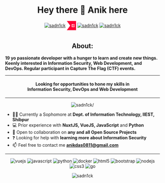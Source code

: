 <h1 align="center">Hey there 👋 Anik here</h1>


<p align="center">
<a href=https://linkedin.com/in/sadn1ck target="blank"><img align="center" src=https://cdn.jsdelivr.net/npm/simple-icons@3.0.1/icons/linkedin.svg alt="sadn1ck" height="30" width="30" /></a>
<a href=https://ctftime.org/team/89677 target="blank"><img align="center" src="img/ctftime.png" alt="sadn1ck" height="30" width="30" /></a>
<a href=https://stackoverflow.com/sadn1ck target="blank"><img align="center" src=https://cdn.jsdelivr.net/npm/simple-icons@3.0.1/icons/stackoverflow.svg alt="sadn1ck" height="30" width="30" /></a>
<a href=https://dev.to/sadn1ck target="blank"><img align="center" src=https://cdn.jsdelivr.net/npm/simple-icons@3.0.1/icons/dev-dot-to.svg alt="sadn1ck" height="30" width="30" /></a>
</p>

#
<h2 align="center"> About: </h2>

 **19 yo passionate developer with a hunger to learn and create new things. Keenly interested in Information Security, Web Development, and DevOps. Regular participant in Capture The Flag (CTF) events.**

<hr>

<h4 align="center">Looking for opportunities to hone my skills in <br>Information Security, DevOps and Web Development</h4>
<hr>

<p align="center"> <img src=https://komarev.com/ghpvc/?username= alt=sadn1ck/> </p>


- 👨‍🎓 Currently a Sophomore at **Dept. of Information Technology, IIEST, Shibpur**
- 💻 Prior experience with **NuxtJS, VueJS, JavaScript** and **Python**
- 👯 Open to collaboration on **any and all Open Source Projects**
- ❓ Looking for help with **learning more about Information Security**
- 📫 Feel free to contact me **anikdas0811@gmail.com**

<hr>
<p align="center">
<img src=https://konpa.github.io/devicon/devicon.git/icons/vuejs/vuejs-original-wordmark.svg alt=vuejs width="30" height="30"/>
<img src=https://konpa.github.io/devicon/devicon.git/icons/javascript/javascript-original.svg alt=javascript width="30" height="30"/>
<img src=https://konpa.github.io/devicon/devicon.git/icons/python/python-original-wordmark.svg alt=python width="30" height="30"/>
<img src=https://konpa.github.io/devicon/devicon.git/icons/docker/docker-original-wordmark.svg alt=docker width="30" height="30"/>
<img src=https://konpa.github.io/devicon/devicon.git/icons/html5/html5-original-wordmark.svg alt=html5 width="30" height="30"/>
<img src=https://konpa.github.io/devicon/devicon.git/icons/bootstrap/bootstrap-plain.svg alt=bootstrap width="30" height="30"/>
<img src=https://konpa.github.io/devicon/devicon.git/icons/nodejs/nodejs-original-wordmark.svg alt=nodejs width="30" height="30"/>
<img src=https://konpa.github.io/devicon/devicon.git/icons/css3/css3-original-wordmark.svg alt=css3 width="30" height="30"/>
<img src=https://konpa.github.io/devicon/devicon.git/icons/go/go-original.svg alt=go width="30" height="30"/>
</p>
<p align="center">
<img src=https://github-readme-stats.vercel.app/api?username=sadn1ck&show_icons=true alt=sadn1ck />
</p>

